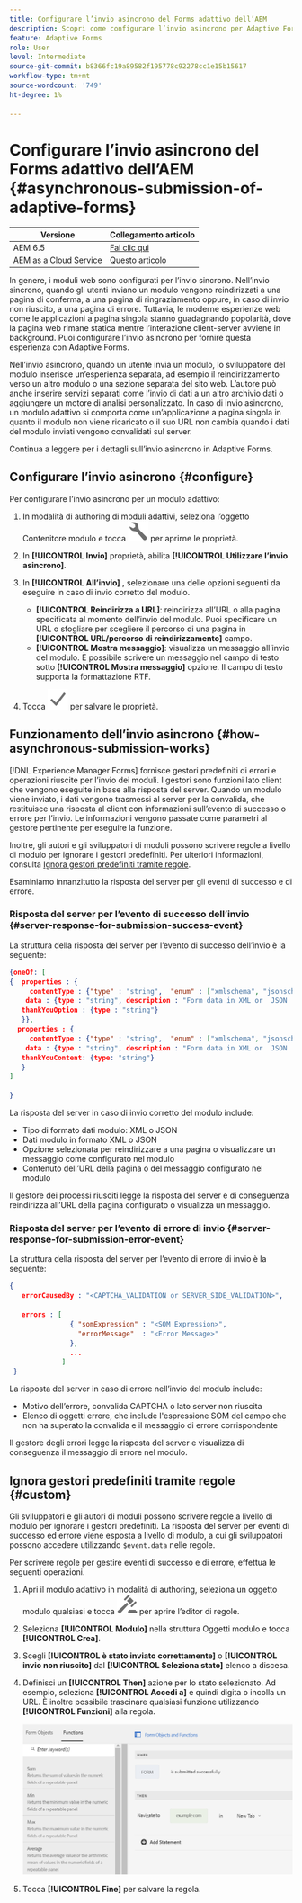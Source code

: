 ```yaml
---
title: Configurare l’invio asincrono del Forms adattivo dell’AEM
description: Scopri come configurare l’invio asincrono per Adaptive Forms. Approfondisci il funzionamento dell’invio asincrono per Adaptive Forms.
feature: Adaptive Forms
role: User
level: Intermediate
source-git-commit: b8366fc19a89582f195778c92278cc1e15b15617
workflow-type: tm+mt
source-wordcount: '749'
ht-degree: 1%

---
```


# Configurare l’invio asincrono del Forms adattivo dell’AEM {#asynchronous-submission-of-adaptive-forms}


| Versione | Collegamento articolo |
| -------- | ---------------------------- |
| AEM 6.5 | [Fai clic qui](https://experienceleague.adobe.com/docs/experience-manager-65/forms/adaptive-forms-advanced-authoring/asynchronous-submissions-adaptive-forms.html) |
| AEM as a Cloud Service | Questo articolo |


In genere, i moduli web sono configurati per l’invio sincrono. Nell’invio sincrono, quando gli utenti inviano un modulo vengono reindirizzati a una pagina di conferma, a una pagina di ringraziamento oppure, in caso di invio non riuscito, a una pagina di errore. Tuttavia, le moderne esperienze web come le applicazioni a pagina singola stanno guadagnando popolarità, dove la pagina web rimane statica mentre l’interazione client-server avviene in background. Puoi configurare l’invio asincrono per fornire questa esperienza con Adaptive Forms.

Nell’invio asincrono, quando un utente invia un modulo, lo sviluppatore del modulo inserisce un’esperienza separata, ad esempio il reindirizzamento verso un altro modulo o una sezione separata del sito web. L’autore può anche inserire servizi separati come l’invio di dati a un altro archivio dati o aggiungere un motore di analisi personalizzato. In caso di invio asincrono, un modulo adattivo si comporta come un’applicazione a pagina singola in quanto il modulo non viene ricaricato o il suo URL non cambia quando i dati del modulo inviati vengono convalidati sul server.

Continua a leggere per i dettagli sull’invio asincrono in Adaptive Forms.

## Configurare l’invio asincrono {#configure}

Per configurare l’invio asincrono per un modulo adattivo:

1. In modalità di authoring di moduli adattivi, seleziona l’oggetto Contenitore modulo e tocca ![cmppr1](assets/configure-icon.svg) per aprirne le proprietà.
1. In **[!UICONTROL Invio]** proprietà, abilita **[!UICONTROL Utilizzare l’invio asincrono]**.
1. In **[!UICONTROL All’invio]** , selezionare una delle opzioni seguenti da eseguire in caso di invio corretto del modulo.

   * **[!UICONTROL Reindirizza a URL]**: reindirizza all’URL o alla pagina specificata al momento dell’invio del modulo. Puoi specificare un URL o sfogliare per scegliere il percorso di una pagina in **[!UICONTROL URL/percorso di reindirizzamento]** campo.
   * **[!UICONTROL Mostra messaggio]**: visualizza un messaggio all’invio del modulo. È possibile scrivere un messaggio nel campo di testo sotto **[!UICONTROL Mostra messaggio]** opzione. Il campo di testo supporta la formattazione RTF.

1. Tocca ![check-button1](assets/save_icon.svg) per salvare le proprietà.

## Funzionamento dell’invio asincrono {#how-asynchronous-submission-works}

[!DNL Experience Manager Forms] fornisce gestori predefiniti di errori e operazioni riuscite per l’invio dei moduli. I gestori sono funzioni lato client che vengono eseguite in base alla risposta del server. Quando un modulo viene inviato, i dati vengono trasmessi al server per la convalida, che restituisce una risposta al client con informazioni sull’evento di successo o errore per l’invio. Le informazioni vengono passate come parametri al gestore pertinente per eseguire la funzione.

Inoltre, gli autori e gli sviluppatori di moduli possono scrivere regole a livello di modulo per ignorare i gestori predefiniti. Per ulteriori informazioni, consulta [Ignora gestori predefiniti tramite regole](#custom).

Esaminiamo innanzitutto la risposta del server per gli eventi di successo e di errore.

### Risposta del server per l’evento di successo dell’invio {#server-response-for-submission-success-event}

La struttura della risposta del server per l’evento di successo dell’invio è la seguente:

```json
{oneOf: [
{  properties : {
     contentType : {"type" : "string",  "enum" : ["xmlschema", "jsonschema"]},
    data : {type : "string", description : "Form data in XML or  JSON  format"},
   thankYouOption : {type : "string"}
   }},
  properties : {
     contentType : {"type" : "string",  "enum" : ["xmlschema", "jsonschema"]},
    data : {type : "string", description : "Form data in XML or  JSON  format"},
   thankYouContent: {type: "string"}
   }
]

}
```

La risposta del server in caso di invio corretto del modulo include:

* Tipo di formato dati modulo: XML o JSON
* Dati modulo in formato XML o JSON
* Opzione selezionata per reindirizzare a una pagina o visualizzare un messaggio come configurato nel modulo
* Contenuto dell’URL della pagina o del messaggio configurato nel modulo

Il gestore dei processi riusciti legge la risposta del server e di conseguenza reindirizza all’URL della pagina configurato o visualizza un messaggio.

### Risposta del server per l’evento di errore di invio {#server-response-for-submission-error-event}

La struttura della risposta del server per l’evento di errore di invio è la seguente:

```json
{
   errorCausedBy : "<CAPTCHA_VALIDATION or SERVER_SIDE_VALIDATION>",

   errors : [
               { "somExpression" : "<SOM Expression>",
                 "errorMessage"  : "<Error Message>"
               },
               ...
             ]
 }
```

La risposta del server in caso di errore nell’invio del modulo include:

* Motivo dell’errore, convalida CAPTCHA o lato server non riuscita
* Elenco di oggetti errore, che include l&#39;espressione SOM del campo che non ha superato la convalida e il messaggio di errore corrispondente

Il gestore degli errori legge la risposta del server e visualizza di conseguenza il messaggio di errore nel modulo.

## Ignora gestori predefiniti tramite regole {#custom}

Gli sviluppatori e gli autori di moduli possono scrivere regole a livello di modulo per ignorare i gestori predefiniti. La risposta del server per eventi di successo ed errore viene esposta a livello di modulo, a cui gli sviluppatori possono accedere utilizzando `$event.data` nelle regole.

Per scrivere regole per gestire eventi di successo e di errore, effettua le seguenti operazioni.

1. Apri il modulo adattivo in modalità di authoring, seleziona un oggetto modulo qualsiasi e tocca ![edit-rules1](assets/edit-rules-icon.svg) per aprire l’editor di regole.
1. Seleziona **[!UICONTROL Modulo]** nella struttura Oggetti modulo e tocca **[!UICONTROL Crea]**.
1. Scegli **[!UICONTROL è stato inviato correttamente]** o **[!UICONTROL invio non riuscito]** dal **[!UICONTROL Seleziona stato]** elenco a discesa.
1. Definisci un **[!UICONTROL Then]** azione per lo stato selezionato. Ad esempio, seleziona **[!UICONTROL Accedi a]** e quindi digita o incolla un URL. È inoltre possibile trascinare qualsiasi funzione utilizzando **[!UICONTROL Funzioni]** alla regola.

   ![gestore invio riuscito](assets/form-submission-handler.png)

1. Tocca **[!UICONTROL Fine]** per salvare la regola.
